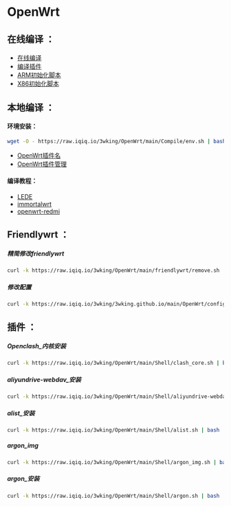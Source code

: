 # OpenWrt
## 在线编译 ：
#### 
* [在线编译](https://supes.top/)
* [编译插件](https://raw.iqiq.io/3wking/OpenWrt/main/Supes/app)
* [ARM初始化脚本](https://raw.iqiq.io/3wking/OpenWrt/main/Supes/arm_shell)
* [X86初始化脚本](https://raw.iqiq.io/3wking/OpenWrt/main/Supes/x86_shell)

## 本地编译 ：
#### 环境安装：
```sh
wget -O - https://raw.iqiq.io/3wking/OpenWrt/main/Compile/env.sh | bash
```
* [OpenWrt插件名](https://raw.iqiq.io/3wking/OpenWrt/main/Compile/Pluginqa_Name.txt)
* [OpenWrt插件管理](https://raw.iqiq.io/3wking/OpenWrt/main/Compile/Plug-ina_Manager.txt)
#### 编译教程：
* [LEDE](https://3wking.github.io/3wking/OpenWrt/Compile/LEDE.md)
* [immortalwrt](https://3wking.github.io/3wking/OpenWrt/main/immortalwrt.md)
* [openwrt-redmi](https://3wking.github.io/3wking/OpenWrt/Compile/openwrt-redmi.md)

## Friendlywrt ：
##### 精简修改friendlywrt
```sh
curl -k https://raw.iqiq.io/3wking/OpenWrt/main/friendlywrt/remove.sh | bash
```
##### 修改配置
```sh
curl -k https://raw.iqiq.io/3wking/3wking.github.io/main/OpenWrt/config.sh | bash
```

## 插件 ：
##### Openclash_内核安装
```sh
curl -k https://raw.iqiq.io/3wking/OpenWrt/main/Shell/clash_core.sh | bash
```
##### aliyundrive-webdav_安装
```sh
curl -k https://raw.iqiq.io/3wking/OpenWrt/main/Shell/aliyundrive-webdav.sh | bash
```
##### alist_安装
```sh
curl -k https://raw.iqiq.io/3wking/OpenWrt/main/Shell/alist.sh | bash
```
##### argon_img
```sh
curl -k https://raw.iqiq.io/3wking/OpenWrt/main/Shell/argon_img.sh | bash
```
##### argon_安装
```sh
curl -k https://raw.iqiq.io/3wking/OpenWrt/main/Shell/argon.sh | bash
```